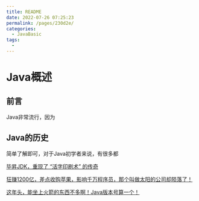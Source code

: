 ```yaml
---
title: README
date: 2022-07-26 07:25:23
permalink: /pages/230d2e/
categories:
  - JavaBasic
tags:
  - 
---
```

# Java概述

## 前言

Java非常流行，因为



## Java的历史

简单了解即可，对于Java初学者来说，有很多都

[毕昇JDK，重现了 “活字印刷术” 的传奇](https://mp.weixin.qq.com/s?__biz=MzIxMjE5MTE1Nw==&mid=2653215930&idx=1&sn=24d916f4f6b728dd02dfef2caf647f02&chksm=8c99ae60bbee2776bc49e6a90f9bb8c935c7a5b36bd773a8fe31e21671b62636db20351430c3&mpshare=1&scene=1&srcid=11120a2sGvlFmHvneScd1ahp&sharer_sharetime=1605176036593&sharer_shareid=5cc2777764c85c1d841997739b5bb6f4&key=d5497f8bd75b2dfee8a925d343ffb8f95a8005a0c74efbf5cce2b8eb80c4ed4c8854615fc19a8942e19521c598e5c099fa63eb7fe85683e7dd685c4efaeea6756c49900e31f17abe0521787ab26d380b31e38a80ffc2a55c1211ae3b376a36253b6f4aa4e14eff6ae70f4051bee31a0469359614ec3db9d9f27a30b3f910e96e&ascene=1&uin=MzEzNTMxNzU5NQ%3D%3D&devicetype=Windows+10+x64&version=6300002f&lang=zh_CN&exportkey=AZGeU0tCm68pKaPTQm7SHAo%3D&pass_ticket=TlK9euK30dgVFs6X9cP5QAuCki4xO%2FkoW5OHENnBGUnDyWqsi6tweLvQFesyt7cT&wx_header=0)

[狂赚1200亿，差点收购苹果，影响千万程序员，那个叫做太阳的公司却陨落了！](https://mp.weixin.qq.com/s?__biz=MzU1Nzg4NjgyMw==&mid=2247484522&idx=1&sn=a7de829144f3f20d73c324600d74450e&chksm=fc2fb862cb583174b25794e66e7df8983dccac7c8ee42c95b0aeb1c8722c8f7fe2f64e3a267d&mpshare=1&scene=1&srcid=&sharer_sharetime=1582855793055&sharer_shareid=5cc2777764c85c1d841997739b5bb6f4&key=3503aa848b16fe5bc18cff723a017686a77981b606f72a5e6c4bf80c2c6b0d0812f9862ca3829dbca4182321a829f5258816079119da21dc9980b0752e09051b939d635b5eb2aef99d10ecd908b98312&ascene=1&uin=MzEzNTMxNzU5NQ%3D%3D&devicetype=Windows+10&version=62080079&lang=zh_CN&exportkey=AT3WIjeIIxea1F7eWE3vShU%3D&pass_ticket=dwPRLiZtWs8JDMYoXmg2QskHSeFA3DUa%2FeAMixdnHERi%2FJUp5jIl15%2FluTrSIdf9)

[这年头，能坐上火箭的东西不多啊！Java版本号算一个！](https://mp.weixin.qq.com/s/Swe9hBGHON_7f1fiEJ3Glg)